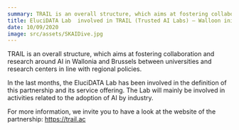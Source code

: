 ```yaml
---
summary: TRAIL is an overall structure, which aims at fostering collaboration and research around AI in Wallonia and Brussels between universities and research centers in line with regional policies.
title: EluciDATA Lab  involved in TRAIL (Trusted AI Labs) – Walloon initiative to foster research and collaboration around AI
date: 10/09/2020
image: src/assets/SKAIDive.jpg
---
```


<p>TRAIL is an overall structure, which aims at fostering collaboration and research around AI in Wallonia and Brussels between universities and research centers in line with regional policies.&nbsp;</p>

<p>In the last months, the EluciDATA Lab has been involved in the definition of this partnership and its service offering. The Lab&nbsp;will mainly be involved in activities related to the adoption of AI by industry.&nbsp;</p>

<p>For more information, we invite you to have a look at the website of the partnership:&nbsp;<a href="https://trail.ac/">https://trail.ac</a></p>
